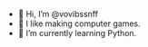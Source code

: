 - 👋 Hi, I’m @vovibssnff
- 👀 I like making computer games.
- 🌱 I’m currently learning Python.

<!---
vovibssnff/vovibssnff is a ✨ special ✨ repository because its `README.md` (this file) appears on your GitHub profile.
You can click the Preview link to take a look at your changes.
--->
